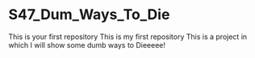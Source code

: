 # S47_Dum_Ways_To_Die
This is your first repository
This is my first repository This is a project in which I will show some dumb ways to Dieeeee!
